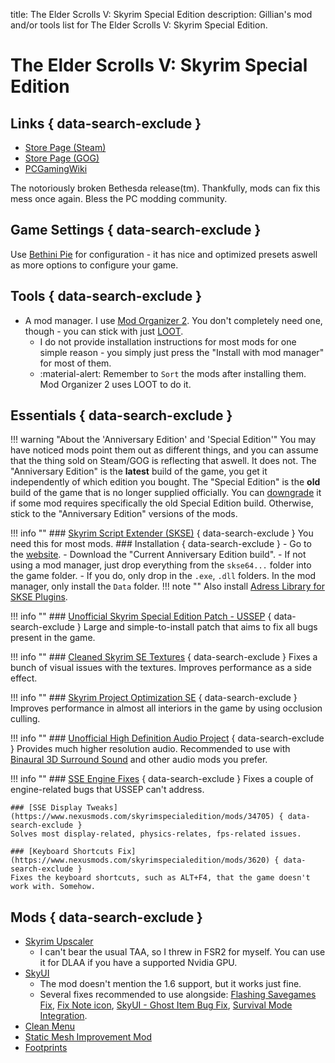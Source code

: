 title: The Elder Scrolls V: Skyrim Special Edition
description: Gillian's mod and/or tools list for The Elder Scrolls V: Skyrim Special Edition.

# The Elder Scrolls V: Skyrim Special Edition
## Links { data-search-exclude }
- [Store Page (Steam)](https://store.steampowered.com/app/489830/)
- [Store Page (GOG)](https://af.gog.com/game/the_elder_scrolls_v_skyrim_special_edition)
- [PCGamingWiki](https://www.pcgamingwiki.com/wiki/The_Elder_Scrolls_V:_Skyrim_Special_Edition)

The notoriously broken Bethesda release(tm). Thankfully, mods can fix this mess once again. Bless the PC modding community.

## Game Settings { data-search-exclude }
Use [Bethini Pie](../tools/#bethini) for configuration - it has nice and optimized presets aswell as more options to configure your game.

## Tools { data-search-exclude }
- A mod manager. I use [Mod Organizer 2](../tools/#mod-organizer-2). You don't completely need one, though - you can stick with just [LOOT](https://loot.github.io/).
    * I do not provide installation instructions for most mods for one simple reason - you simply just press the "Install with mod manager" for most of them.
    * :material-alert: Remember to `Sort` the mods after installing them. Mod Organizer 2 uses LOOT to do it.

## Essentials { data-search-exclude }
!!! warning "About the 'Anniversary Edition' and 'Special Edition'"
    You may have noticed mods point them out as different things, and you can assume that the thing sold on Steam/GOG is reflecting that aswell. It does not. The "Anniversary Edition" is the **latest** build of the game, you get it independently of which edition you bought. The "Special Edition" is the **old** build of the game that is no longer supplied officially. You can [downgrade](https://www.nexusmods.com/skyrimspecialedition/mods/57618) it if some mod requires specifically the old Special Edition build. Otherwise, stick to the "Anniversary Edition" versions of the mods.

!!! info ""
    ### [Skyrim Script Extender (SKSE)](https://skse.silverlock.org/) { data-search-exclude }
    You need this for most mods.
    ### Installation { data-search-exclude }
    - Go to the [website](https://skse.silverlock.org/).
    - Download the "Current Anniversary Edition build".
    - If not using a mod manager, just drop everything from the `skse64...` folder into the game folder. 
    - If you do, only drop in the `.exe`, `.dll` folders. In the mod manager, only install the `Data` folder.
    !!! note ""
        Also install [Adress Library for SKSE Plugins](https://www.nexusmods.com/skyrimspecialedition/mods/32444). 

!!! info ""
    ### [Unofficial Skyrim Special Edition Patch - USSEP](https://www.nexusmods.com/skyrimspecialedition/mods/266) { data-search-exclude }
    Large and simple-to-install patch that aims to fix all bugs present in the game.

!!! info ""
    ### [Cleaned Skyrim SE Textures](https://www.nexusmods.com/skyrimspecialedition/mods/38775) { data-search-exclude }
    Fixes a bunch of visual issues with the textures. Improves performance as a side effect.

!!! info ""
    ### [Skyrim Project Optimization SE](https://www.nexusmods.com/skyrimspecialedition/mods/14084?tab=description) { data-search-exclude }
    Improves performance in almost all interiors in the game by using occlusion culling.

!!! info ""
    ### [Unofficial High Definition Audio Project](https://www.nexusmods.com/skyrimspecialedition/mods/18115) { data-search-exclude }
    Provides much higher resolution audio. Recommended to use with [Binaural 3D Surround Sound](https://www.nexusmods.com/skyrimspecialedition/mods/26916) and other audio mods you prefer.

!!! info ""
    ### [SSE Engine Fixes](https://www.nexusmods.com/skyrimspecialedition/mods/17230) { data-search-exclude }
    Fixes a couple of engine-related bugs that USSEP can't address.

    ### [SSE Display Tweaks](https://www.nexusmods.com/skyrimspecialedition/mods/34705) { data-search-exclude }
    Solves most display-related, physics-relates, fps-related issues.

    ### [Keyboard Shortcuts Fix](https://www.nexusmods.com/skyrimspecialedition/mods/3620) { data-search-exclude }
    Fixes the keyboard shortcuts, such as ALT+F4, that the game doesn't work with. Somehow.

## Mods { data-search-exclude }
* [Skyrim Upscaler](https://www.nexusmods.com/skyrimspecialedition/mods/80343)
    * I can't bear the usual TAA, so I threw in FSR2 for myself. You can use it for DLAA if you have a supported Nvidia GPU.
* [SkyUI](https://www.nexusmods.com/skyrimspecialedition/mods/12604)
  * The mod doesn't mention the 1.6 support, but it works just fine.
  * Several fixes recommended to use alongside: [Flashing Savegames Fix](https://www.nexusmods.com/skyrimspecialedition/mods/20406), [Fix Note icon](https://www.nexusmods.com/skyrimspecialedition/mods/32561), [SkyUI - Ghost Item Bug Fix](https://www.nexusmods.com/skyrimspecialedition/mods/49106), [Survival Mode Integration](https://www.nexusmods.com/skyrimspecialedition/mods/17729).
* [Clean Menu](https://www.nexusmods.com/skyrimspecialedition/mods/3223)
* [Static Mesh Improvement Mod](https://www.nexusmods.com/skyrimspecialedition/mods/659)
* [Footprints](https://www.nexusmods.com/skyrimspecialedition/mods/3808)
